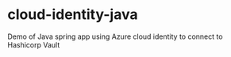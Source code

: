 # cloud-identity-java
Demo of Java spring app using Azure cloud identity to connect to Hashicorp Vault
